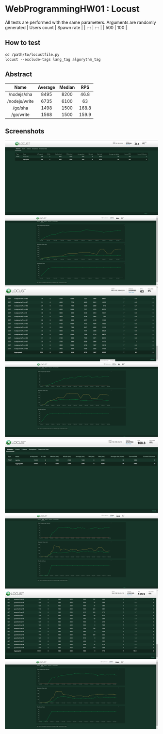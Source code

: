 # WebProgrammingHW01 : Locust
All tests are performed with the same parameters.
Arguments are randomly generated
| Users count | Spawn rate |
| :-: | :-: |
| 500 | 100 |

## How to test
```
cd /path/to/locustfile.py
locust --exclude-tags lang_tag algorythm_tag
```
## Abstract
| Name | Average | Median | RPS |
| :-: | :-: | :-: | :-: |
| /nodejs/sha | 8495 | 8200 | 46.8 |
| /nodejs/write | 6735 | 6100 | 63 |
| /go/sha | 1498 | 1500 | 168.8 |
| /go/write | 1568 | 1500 | 159.9 |

## Screenshots
![nodejs_sha](https://github.com/AryanAhadinia/WebProgrammingHW01/blob/main/media/nodejs_sha.png)
![nodejs_sha_graph](https://github.com/AryanAhadinia/WebProgrammingHW01/blob/main/media/nodejs_sha_graph.png)
![nodejs_write](https://github.com/AryanAhadinia/WebProgrammingHW01/blob/main/media/nodejs_write.png)
![nodejs_write_graph](https://github.com/AryanAhadinia/WebProgrammingHW01/blob/main/media/nodejs_write_graph.png)
![go_sha](https://github.com/AryanAhadinia/WebProgrammingHW01/blob/main/media/go_sha.png)
![go_sha_graph](https://github.com/AryanAhadinia/WebProgrammingHW01/blob/main/media/go_sha_graph.png)
![go_write](https://github.com/AryanAhadinia/WebProgrammingHW01/blob/main/media/go_write.png)
![go_write_graph](https://github.com/AryanAhadinia/WebProgrammingHW01/blob/main/media/go_write_graph.png)
